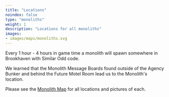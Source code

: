 ```yaml
---
title: "Locations"
noindex: false
type: "monoliths"
weight: 1
description: "Locations for all monoliths"
images:
- images/maps/monoliths.svg
---
```



Every 1 hour - 4 hours in game time a monolith will spawn somewhere in Brookhaven with Similar Odd code.

We learned that the Monolith Message Boards found outside of the Agency Bunker and behind the Future Motel Room lead us to the Monolith's location.

Please see the [Monolith Map](/map/monoliths/) for all locations and pictures of each. 
